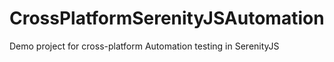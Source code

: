 # CrossPlatformSerenityJSAutomation
Demo project for cross-platform Automation testing in SerenityJS
